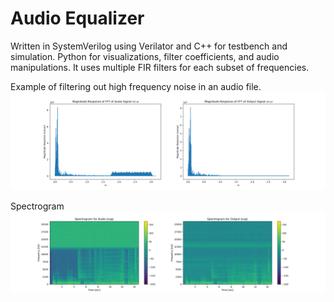 # Audio Equalizer
 
Written in SystemVerilog using Verilator and C++ for testbench and simulation. Python for visualizations, filter coefficients, and audio manipulations. It uses multiple FIR filters for each subset of frequencies. 

Example of filtering out high frequency noise in an audio file.
![Frequency plot](images/Spectra.png "Frequency Plot")

Spectrogram
![Spectrogram](images/Spectrogram.png "Spectrogram")
